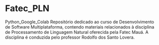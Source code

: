 # Fatec_PLN
Python_Google_Colab
Repositório dedicado ao curso de Desenvolvimento de Software Multiplataforma, contendo materiais relacionados à disciplina de Processamento de Linguagem Natural oferecida pela Fatec Mauá. A disciplina é conduzida pelo professor Rodolfo dos Santo Lovera.
